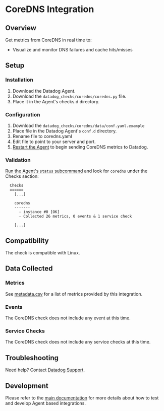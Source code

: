 # CoreDNS Integration

## Overview
Get metrics from CoreDNS in real time to:

* Visualize and monitor DNS failures and cache hits/misses
## Setup

### Installation
1. Download the Datadog Agent.
2. Download the `datadog_checks/coredns/coredns.py` file.
3. Place it in the Agent's checks.d directory.

### Configuration
1. Download the `datadog_checks/coredns/data/conf.yaml.example`
2. Place file in the Datadog Agent's `conf.d` directory.
3. Rename file to coredns.yaml
4. Edit file to point to your server and port.
5. [Restart the Agent][3] to begin sending CoreDNS metrics to Datadog.

### Validation

[Run the Agent's `status` subcommand][4] and look for `coredns` under the Checks section:

```
  Checks
  ======
    [...]

    coredns
    -------
      - instance #0 [OK]
      - Collected 26 metrics, 0 events & 1 service check

    [...]
```

## Compatibility

The check is compatible with Linux.

## Data Collected

### Metrics

See [metadata.csv][5] for a list of metrics provided by this integration.

### Events
The CoreDNS check does not include any event at this time.

### Service Checks
The CoreDNS check does not include any service checks at this time.

## Troubleshooting
Need help? Contact [Datadog Support][7].

## Development

Please refer to the [main documentation][6]
for more details about how to test and develop Agent based integrations.

[1]: https://raw.githubusercontent.com/DataDog/cookiecutter-datadog-check/master/%7B%7Bcookiecutter.check_name%7D%7D/images/snapshot.png
[2]: #metrics
[3]: https://docs.datadoghq.com/agent/faq/agent-commands/#start-stop-restart-the-agent
[4]: https://docs.datadoghq.com/agent/faq/agent-commands/#agent-status-and-information
[5]: https://github.com/DataDog/cookiecutter-datadog-check/blob/master/%7B%7Bcookiecutter.check_name%7D%7D/metadata.csv
[6]: https://docs.datadoghq.com/developers/
[7]: http://docs.datadoghq.com/help/